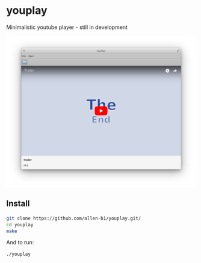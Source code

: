 # youplay
Minimalistic youtube player - still in development

![Screenshot](YouPlay-3.png)

## Install
```bash
git clone https://github.com/allen-b1/youplay.git/
cd youplay
make
```

And to run:

```bash
./youplay
```
